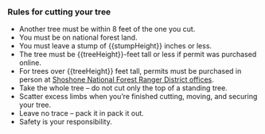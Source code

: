 [comment]: <> ({{treeHeight}}, STUMPHEIGHT and {{stumpDiameter}} are replaced with the values in the database.)

### Rules for cutting your tree

* Another tree must be within 8 feet of the one you cut.
* You must be on national forest land.
* You must leave a stump of {{stumpHeight}} inches or less.
* The tree must be {{treeHeight}}-feet tall or less if permit was purchased online.
* For trees over {{treeHeight}} feet tall, permits must be purchased in person at [Shoshone National Forest Ranger District offices](#).
* Take the whole tree – do not cut only the top of a standing tree.
* Scatter excess limbs when you’re finished cutting, moving, and securing your tree.
* Leave no trace – pack it in pack it out.
* Safety is your responsibility.
